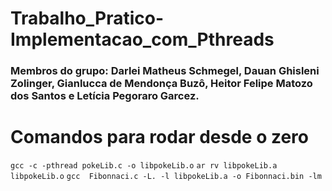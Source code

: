 # Trabalho_Pratico-Implementacao_com_Pthreads
### Membros do grupo: Darlei Matheus Schmegel, Dauan Ghisleni Zolinger, Gianlucca de Mendonça Buzô, Heitor Felipe Matozo dos Santos e Letícia Pegoraro Garcez.

# Comandos para rodar desde o zero
`gcc -c -pthread pokeLib.c -o libpokeLib.o`
`ar rv libpokeLib.a libpokeLib.o`
`gcc  Fibonnaci.c -L. -l libpokeLib.a -o Fibonnaci.bin -lm`